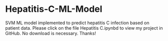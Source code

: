 # Hepatitis-C-ML-Model
SVM ML model implemented to predict hepatitis C infection based on patient data.
Please click on the file Hepatitis C.ipynbd to view my project in GitHub. No download is necessary. Thanks!

